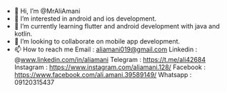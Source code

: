 - 👋 Hi, I’m @MrAliAmani
- 👀 I’m interested in android and ios development.
- 🌱 I’m currently learning flutter and android development with java and kotlin.
- 💞️ I’m looking to collaborate on mobile app development.
- 📫 How to reach me 
    Email : aliamani019@gmail.com
    Linkedin : @www.linkedin.com/in/aliamani
    Telegram : https://t.me/ali42684
    Instagram : https://www.instagram.com/aliamani.128/
    Facebook : https://www.facebook.com/ali.amani.39589149/
    Whatsapp : 09120315437
